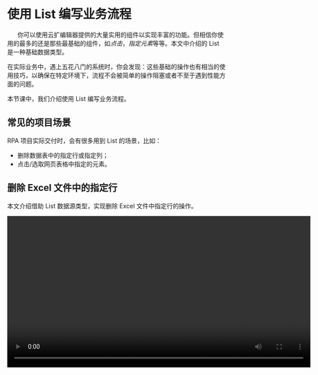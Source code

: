 # 使用 List 编写业务流程
     
你可以使用云扩编辑器提供的大量实用的组件以实现丰富的功能。但相信你使用的最多的还是那些最基础的组件，如*点击*，*指定元素*等等。本文中介绍的 List 是一种基础数据类型。

在实际业务中，遇上五花八门的系统时，你会发现：这些基础的操作也有相当的使用技巧，以确保在特定环境下，流程不会被简单的操作阻塞或者不至于遇到性能方面的问题。

本节课中，我们介绍使用 List 编写业务流程。

## 常见的项目场景

RPA 项目实际交付时，会有很多用到 List 的场景，比如：
- 删除数据表中的指定行或指定列；
- 点击/选取网页表格中指定的元素。

## 删除 Excel 文件中的指定行
本文介绍借助 List 数据源类型，实现删除 Excel 文件中指定行的操作。

<video src="https://docimages.blob.core.chinacloudapi.cn/images/Practice/List/%E9%9A%94%E8%A1%8C%E5%88%A0%E9%99%A4%E6%95%B0%E6%8D%AE-%E5%8A%A0%E5%AD%97%E5%B9%95_2.mp4" controls="controls" width="700px" />